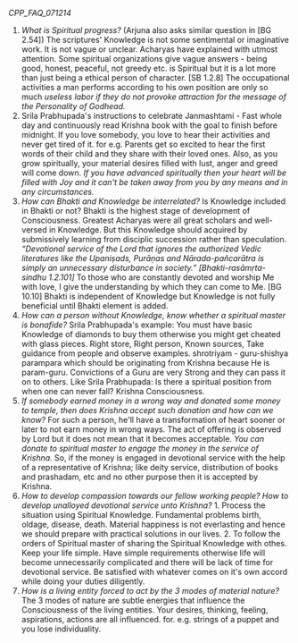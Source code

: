 *CPP_FAQ_071214*

1. *What is Spiritual progress?* (Arjuna also asks similar question in [BG 2.54]) The scriptures' Knowledge is not some sentimental or imaginative work. It is not vague or unclear. Acharyas have explained with utmost attention. Some spiritual organizations give vague answers - being good, honest, peaceful, not greedy etc. is Spiritual but it is a lot more than just being a ethical person of character. [SB 1.2.8] The occupational activities a man performs according to his own position are only so much *useless labor if they do not provoke attraction for the message of the Personality of Godhead.*
2. Srila Prabhupada's instructions to celebrate Janmashtami - Fast whole day and continuously read Krishna book with the goal to finish before midnight. If you love somebody, you love to hear their activities and never get tired of it. for e.g. Parents get so excited to hear the first words of their child and they share with their loved ones. Also, as you grow spiritually, your material desires filled with lust, anger and greed will come down. *If you have advanced spiritually then your heart will be filled with Joy and it can't be taken away from you by any means and in any circumstances.*
3. *How can Bhakti and Knowledge be interrelated?* Is Knowledge included in Bhakti or not? Bhakti is the highest stage of development of Consciousness. Greatest Acharyas were all great scholars and well-versed in Knowledge. But this Knowledge should acquired by submissively learning from disciplic succession rather than speculation. *“Devotional service of the Lord that ignores the authorized Vedic literatures like the Upaniṣads, Purāṇas and Nārada-pañcarātra is simply an unnecessary disturbance in society.” [Bhakti-rasāmṛta-sindhu 1.2.101]* To those who are constantly devoted and worship Me with love, I give the understanding by which they can come to Me. [BG 10.10] Bhakti is independent of Knowledge but Knowledge is not fully beneficial until Bhakti element is added.
4. *How can a person without Knowledge, know whether a spiritual master is bonafide?* Srila Prabhupada's example: You must have basic Knowledge of diamonds to buy them otherwise you might get cheated with glass pieces. Right store, Right person, Known sources, Take guidance from people and observe examples. shrotriyam - guru-shishya parampara which should be originating from Krishna because He is param-guru. Convictions of a Guru are very Strong and they can pass it on to others. Like Srila Prabhupada: Is there a spiritual position from when one can never fall? Krishna Consciousness.
5. *If somebody earned money in a wrong way and donated some money to temple, then does Krishna accept such donation and how can we know?* For such a person, he'll have a transformation of heart sooner or later to not earn money in wrong ways. The act of offering is observed by Lord but it does not mean that it becomes acceptable. *You can donate to spiritual master to engage the money in the service of Krishna.* So, if the money is engaged in devotional service with the help of a representative of Krishna; like deity service, distribution of books and prashadam, etc and no other purpose then it is accepted by Krishna.
6. *How to develop compassion towards our fellow working people? How to develop unalloyed devotional service unto Krishna?* 1. Process the situation using Spiritual Knowledge. Fundamental problems birth, oldage, disease, death. Material happiness is not everlasting and hence we should prepare with practical solutions in our lives. 2. To follow the orders of Spiritual master of sharing the Spiritual Knowledge with othes. Keep your life simple. Have simple requirements otherwise life will become unnecessarily complicated and there will be lack of time for devotional service. Be satisfied with whatever comes on it's own accord while doing your duties diligently.
7. *How is a living entity forced to act by the 3 modes of material nature?* The 3 modes of nature are subtle energies that influence the Consciousness of the living entities. Your desires, thinking, feeling, aspirations, actions are all influenced. for. e.g. strings of a puppet and you lose individuality.
